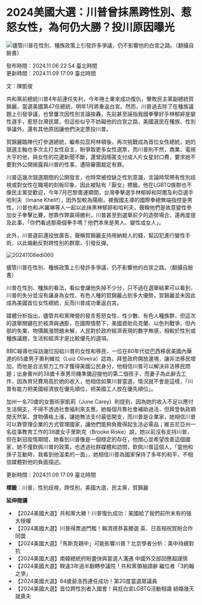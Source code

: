 # 2024美國大選：川普曾抹黑跨性別、惹怒女性，為何仍大勝？投川原因曝光

![儘管川普在性別、種族政策上引發許多爭議，仍不影響他的白宮之路。（翻攝自臉書）](https://v3-statics.mirrormedia.mg/images/bb6f9160-4487-46b6-a5a8-65a6347b6594-w2400.webP)

發布時間：2024.11.06 22:54 臺北時間  
更新時間：2024.11.09 17:09 臺北時間  

文：陳凱俊  

共和黨前總統川普4年前連任失利，今年捲土重來成功復仇，擊敗民主黨副總統賀錦麗，當選美國第47任總統，明年1月將重返白宮。然而，川普過去除了在種族議題上引發爭議，也曾屢次因性別言論挨轟，先前甚至誣指我國拳擊好手林郁婷是變性選手，惹怒台灣民眾，但這些似乎不妨礙他的白宮之路，美國選民在種族、性別爭議外，還有其他原因讓他們決定票投川普。

賀錦麗臨陣代打參選總統，繼希拉蕊柯林頓後，再次挑戰成為首位女性總統，她的競選主軸也多次主打女性自主，盼爭取更多女性選票，而川普則不然，商業、電視大亨的他，與女性的花邊新聞不斷，還曾因隱匿支付成人片女星封口費，要求她不要對外公開揭露與川普的性事，遭陪審團裁定有罪。

川普這幾次競選期間的公開發言，也時常被控缺乏性別意識，言論時常帶有性別歧視或對女性在職場的刻板印象，因此被貼有「厭女」標籤。他在LGBTQ族群也不像民主黨受歡迎，今年7月巴黎奧運期間，台灣拳擊選手林郁婷和阿爾及利亞選手哈利夫（Imane Khelif），因外型較為陽剛，被俄國主導的國際拳總無端指控是男性，川普也和JK羅琳等人一起以此抹黑林郁婷和哈利夫，聲稱他們是故意變性參加女子拳擊比賽，想靠作弊贏得勝利，川普甚至到選舉前夕的造勢場合，還再度提及此事，「你們看過那兩個拳手嗎？他們本來是男人、變性成女人」。

此外，川普選前還投放廣告，聲稱賀錦麗支持用納稅人的錢，幫囚犯進行變性手術，以此煽動反對跨性別的群眾，引發反彈。

![20241106edi060](https://unpkg.com/@mirrormedia/lilith-draft-renderer@1.3.4-beta.3/lib/public/845924188760371aa28efbb3dea99d01.gif)

儘管川普在性別、種族政策上引發許多爭議，仍不影響他的白宮之路。（翻攝自臉書）

川普在性別、種族的看法，看似會讓他失掉不少分，只不過在選舉結果可以看到，川普的失分並沒有讓身為女性、有色人種的賀錦麗占到多大優勢，賀錦麗並未因此成為美國首位女性總統，反而川普成功重返白宮。

媒體分析指出，儘管共和黨陣營的發言惹怒女性、性少數、有色人種族群，但這次的選舉關鍵在於經濟與通膨，在國際情勢下，美國資助烏克蘭、以色列戰爭，但內部的失業、物價飆漲問題未解，人民對於政府經濟表現的數字無感，相較於性別或種族議題，生活和經濟才是比較優先的選項。

BBC報導也採訪幾位投給川普的女性和移民，一位在80年代從巴西移居美國內華達的65歲男子奧利維拉（Luiz Oliveira）認為，拜登政府開放邊境，讓非法移民增加，而他是合法努力工作才獲得美國公民身分，他相信川普可以解決非法移民問題；出身賓州的38歲卡車男司機準備迎接他的第二個孩子，而妻子為此辭去工作，因為育兒費用高於她的收入，他相信如果川普當選，情況就不會是這樣，「川普有能力把美國經濟放在優先順位，把美國工人放在優先順位」。

加州一名70歲的女藝術家凱莉（June Carey）則提到，因為她的收入不足以應付生活開支，不得不透過社會福利來支應，她每個月靠社會補助過活，但拜登執政期間天然氣、食物價格上漲，讓她無法支付最低開支，而川普是企業家，她相信川普可以靠管理企業的方式管理國家，讓他們能夠負擔得起生活必需品；維吉尼亞州一名從事教育工作的38歲女子里斯克（Brooke Riske）說，她以前沒有支持川普，但在新冠疫情期間，她看到川普像是一個穩定的存在，他關心並希望改善這個國家，她不僅欽佩川普的政策，也透過社群媒體和訪問，欽佩川普這個人，「當他和孫子互動時，我看到他溫柔的一面」，她相信川普為國家保持了多年的和平，不相信媒體對他的負面描述。

更新時間｜2024.11.09 17:09 臺北時間  

**標籤**：川普，性別歧視，跨性別，美國大選，民主黨，賀錦麗

**延伸閱讀**  
- 【2024美國大選】共和黨大勝！川普復仇成功：美國給了我們前所未有的強大授權  
- 【2024美國大選】川普得票過門檻！賴清德恭喜勝選 英、日首相祝賀盼合作同盟  
- 【2024美國大選】「馬斯克親中」可能影響川普？北京學者分析：美中持續對抗  
- 【2024美國大選】南韓總統府盼盡快與當選人溝通 中國外交部回應超謹慎  
- 【2024美國大選】睽違3年過半翻轉參議院！共和黨領袖請辭 繼位者「3約翰之爭」  
- 【2024美國大選】84歲裴洛西連任成功！第20度當選眾議員  
- 【2024美國大選】首位跨性別者入國會！與尪白宮LGBTQ活動相識 結婚幾天就喪夫  